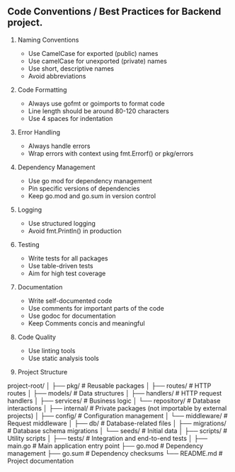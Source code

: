 ## Code Conventions / Best Practices for Backend project.

1. Naming Conventions
    - Use CamelCase for exported (public) names
    - Use camelCase for unexported (private) names
    - Use short, descriptive names
    - Avoid abbreviations

2. Code Formatting
    - Always use gofmt or goimports to format code
    - Line length should be around 80-120 characters
    - Use 4 spaces for indentation

3. Error Handling
    - Always handle errors
    - Wrap errors with context using fmt.Errorf() or pkg/errors
    
4. Dependency Management
    - Use go mod for dependency management
    - Pin specific versions of dependencies
    - Keep go.mod and go.sum in version control

5. Logging
    - Use structured logging
    - Avoid fmt.Println() in production

6. Testing
    - Write tests for all packages
    - Use table-driven tests
    - Aim for high test coverage

7. Documentation
    - Write self-documented code
    - Use comments for important parts of the code
    - Use godoc for documentation
    - Keep Comments concis and meaningful

8. Code Quality
    - Use linting tools
    - Use static analysis tools

9. Project Structure

project-root/
│
├── pkg/                # Reusable packages
│   ├── routes/         # HTTP routes
│   ├── models/         # Data structures
│   ├── handlers/       # HTTP request handlers
│   ├── services/       # Business logic
│   └── repository/     # Database interactions
│
├── internal/           # Private packages (not importable by external projects)
│   ├── config/         # Configuration management
│   └── middleware/     # Request middleware
│
├── db/                 # Database-related files
│   ├── migrations/     # Database schema migrations
│   └── seeds/          # Initial data
│
├── scripts/            # Utility scripts
│
├── tests/              # Integration and end-to-end tests
│
├── main.go            # Main application entry point
├── go.mod              # Dependency management
├── go.sum              # Dependency checksums
└── README.md           # Project documentation